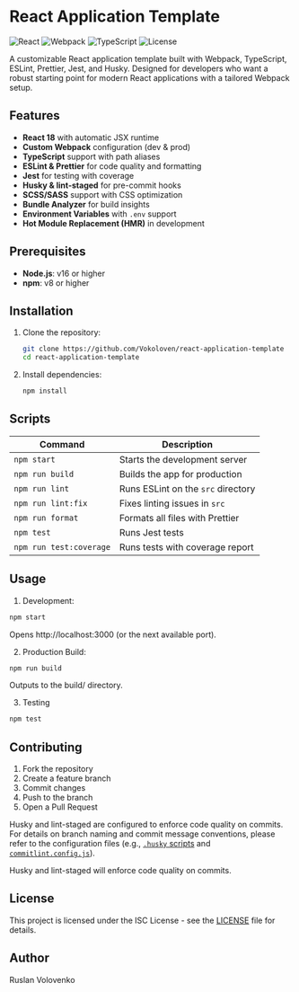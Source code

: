 # React Application Template

![React](https://img.shields.io/badge/React-18.3.1-blue) ![Webpack](https://img.shields.io/badge/Webpack-5.98.0-green) ![TypeScript](https://img.shields.io/badge/TypeScript-5.7.3-blueviolet) ![License](https://img.shields.io/badge/license-ISC-lightgrey)

A customizable React application template built with Webpack, TypeScript, ESLint, Prettier, Jest, and Husky. Designed for developers who want a robust starting point for modern React applications with a tailored Webpack setup.

## Features

- **React 18** with automatic JSX runtime
- **Custom Webpack** configuration (dev & prod)
- **TypeScript** support with path aliases
- **ESLint & Prettier** for code quality and formatting
- **Jest** for testing with coverage
- **Husky & lint-staged** for pre-commit hooks
- **SCSS/SASS** support with CSS optimization
- **Bundle Analyzer** for build insights
- **Environment Variables** with `.env` support
- **Hot Module Replacement (HMR)** in development

## Prerequisites

- **Node.js**: v16 or higher
- **npm**: v8 or higher

## Installation

1. Clone the repository:

   ```bash
   git clone https://github.com/Vokoloven/react-application-template
   cd react-application-template
   ```

2. Install dependencies:

   ```bash
   npm install
   ```

## Scripts

| Command                 | Description                        |
| ----------------------- | ---------------------------------- |
| `npm start`             | Starts the development server      |
| `npm run build`         | Builds the app for production      |
| `npm run lint`          | Runs ESLint on the `src` directory |
| `npm run lint:fix`      | Fixes linting issues in `src`      |
| `npm run format`        | Formats all files with Prettier    |
| `npm test`              | Runs Jest tests                    |
| `npm run test:coverage` | Runs tests with coverage report    |

## Usage

1. Development:

```bash
npm start
```

Opens http://localhost:3000 (or the next available port).

2. Production Build:

```bash
npm run build
```

Outputs to the build/ directory.

3. Testing

```bash
npm test
```

## Contributing

1. Fork the repository
2. Create a feature branch
3. Commit changes
4. Push to the branch
5. Open a Pull Request

Husky and lint-staged are configured to enforce code quality on commits. For details on branch naming and commit message conventions, please refer to the configuration files (e.g., [`.husky` scripts](./.husky/pre-commit) and [`commitlint.config.js`](./commitlint.config.js)).

Husky and lint-staged will enforce code quality on commits.

## License

This project is licensed under the ISC License - see the [LICENSE](LICENSE) file for details.

## Author

Ruslan Volovenko
